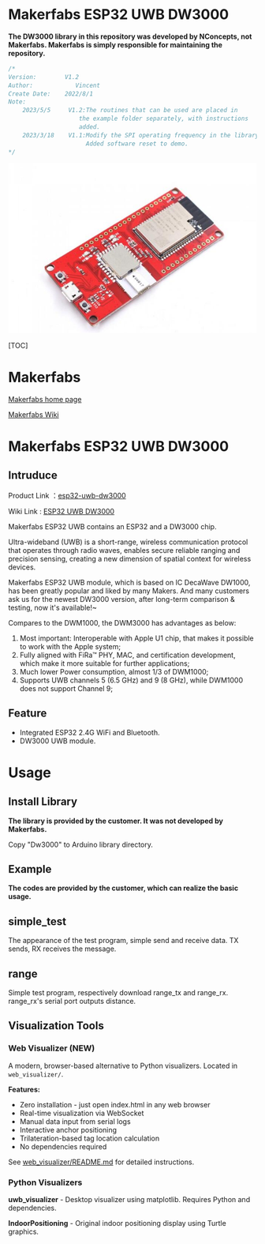 # Makerfabs ESP32 UWB DW3000

**The DW3000 library in this repository was developed by NConcepts, not Makerfabs.  Makerfabs is simply responsible for maintaining the repository.**

```c++
/*
Version:        V1.2
Author:            Vincent
Create Date:    2022/8/1
Note:
    2023/5/5     V1.2:The routines that can be used are placed in 
                    the example folder separately, with instructions 
                    added.
    2023/3/18    V1.1:Modify the SPI operating frequency in the library.
                      Added software reset to demo.
*/
```

![](md_pic/main.jpg)

[TOC]

# Makerfabs

[Makerfabs home page](https://www.makerfabs.com/)

[Makerfabs Wiki](https://wiki.makerfabs.com/)

# Makerfabs ESP32 UWB DW3000

## Intruduce

Product Link ：[esp32-uwb-dw3000](https://www.makerfabs.com/esp32-uwb-dw3000.html) 

Wiki Link : [ESP32 UWB DW3000](https://wiki.makerfabs.com/ESP32_DW3000_UWB.html)

Makerfabs ESP32 UWB contains an ESP32 and a DW3000 chip.

Ultra-wideband (UWB) is a short-range, wireless communication protocol that operates through radio waves, enables secure reliable ranging and precision sensing, creating a new dimension of spatial context for wireless devices.

Makerfabs ESP32 UWB module, which is based on IC DecaWave DW1000, has been greatly popular and liked by many Makers. And many customers ask us for the newest DW3000 version, after long-term comparison & testing, now it's available!~

Compares to the DWM1000, the DWM3000 has advantages as below:

1. Most important: Interoperable with Apple U1 chip, that makes it possible to work with the Apple system;
2. Fully aligned with FiRa™ PHY, MAC, and certification development, which make it more suitable for further applications;
3. Much lower Power consumption, almost 1/3 of DWM1000;
4. Supports UWB channels 5 (6.5 GHz) and 9 (8 GHz), while DWM1000 does not support Channel 9;

## Feature

- Integrated ESP32 2.4G WiFi and Bluetooth.
- DW3000 UWB module.

# Usage

## Install Library

**The library is provided by the customer. It was not developed by Makerfabs.**

Copy "Dw3000" to Arduino library directory.

## Example

**The codes are provided by the customer, which can realize the basic usage.**

## simple_test

The appearance of the test program, simple send and receive data. TX sends, RX receives the message.

## range

Simple test program, respectively download range_tx and range_rx. range_rx's serial port outputs distance.

## Visualization Tools

### Web Visualizer (NEW)

A modern, browser-based alternative to Python visualizers. Located in `web_visualizer/`.

**Features:**
- Zero installation - just open index.html in any web browser
- Real-time visualization via WebSocket
- Manual data input from serial logs
- Interactive anchor positioning
- Trilateration-based tag location calculation
- No dependencies required

See [web_visualizer/README.md](web_visualizer/README.md) for detailed instructions.

### Python Visualizers

**uwb_visualizer** - Desktop visualizer using matplotlib. Requires Python and dependencies.

**IndoorPositioning** - Original indoor positioning display using Turtle graphics.
